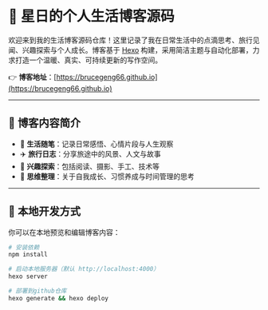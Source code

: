 # 🌿 星日的个人生活博客源码

欢迎来到我的生活博客源码仓库！这里记录了我在日常生活中的点滴思考、旅行见闻、兴趣探索与个人成长。博客基于 [Hexo](https://hexo.io/) 构建，采用简洁主题与自动化部署，力求打造一个温暖、真实、可持续更新的写作空间。

👉 **博客地址**：[https://brucegeng66.github.io](https://brucegeng66.github.io)

---

## 📝 博客内容简介

- 📖 **生活随笔**：记录日常感悟、心情片段与人生观察
- ✈️ **旅行日志**：分享旅途中的风景、人文与故事
- 🎨 **兴趣探索**：包括阅读、摄影、手工、技术等
- 🧠 **思维整理**：关于自我成长、习惯养成与时间管理的思考

---

## 🧪 本地开发方式

你可以在本地预览和编辑博客内容：

```bash
# 安装依赖
npm install

# 启动本地服务器（默认 http://localhost:4000）
hexo server

# 部署到github仓库
hexo generate && hexo deploy
